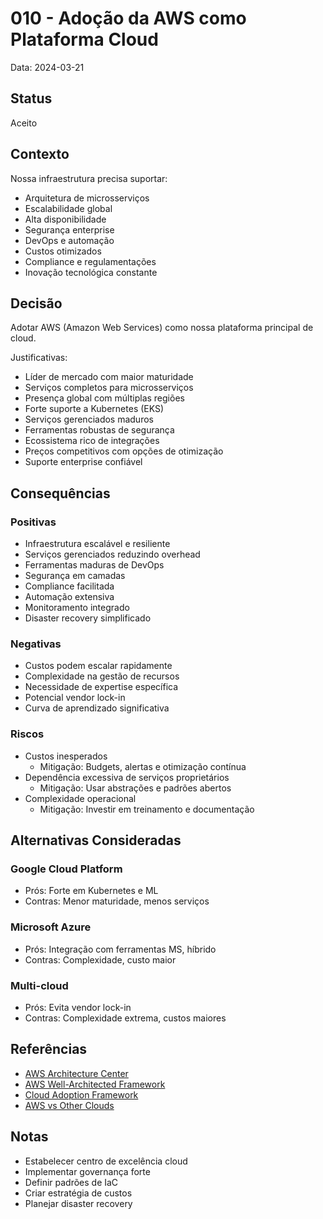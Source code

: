 # 010 - Adoção da AWS como Plataforma Cloud

Data: 2024-03-21

## Status

Aceito

## Contexto

Nossa infraestrutura precisa suportar:
- Arquitetura de microsserviços
- Escalabilidade global
- Alta disponibilidade
- Segurança enterprise
- DevOps e automação
- Custos otimizados
- Compliance e regulamentações
- Inovação tecnológica constante

## Decisão

Adotar AWS (Amazon Web Services) como nossa plataforma principal de cloud.

Justificativas:
- Líder de mercado com maior maturidade
- Serviços completos para microsserviços
- Presença global com múltiplas regiões
- Forte suporte a Kubernetes (EKS)
- Serviços gerenciados maduros
- Ferramentas robustas de segurança
- Ecossistema rico de integrações
- Preços competitivos com opções de otimização
- Suporte enterprise confiável

## Consequências

### Positivas

- Infraestrutura escalável e resiliente
- Serviços gerenciados reduzindo overhead
- Ferramentas maduras de DevOps
- Segurança em camadas
- Compliance facilitada
- Automação extensiva
- Monitoramento integrado
- Disaster recovery simplificado

### Negativas

- Custos podem escalar rapidamente
- Complexidade na gestão de recursos
- Necessidade de expertise específica
- Potencial vendor lock-in
- Curva de aprendizado significativa

### Riscos

- Custos inesperados
  - Mitigação: Budgets, alertas e otimização contínua
- Dependência excessiva de serviços proprietários
  - Mitigação: Usar abstrações e padrões abertos
- Complexidade operacional
  - Mitigação: Investir em treinamento e documentação

## Alternativas Consideradas

### Google Cloud Platform
- Prós: Forte em Kubernetes e ML
- Contras: Menor maturidade, menos serviços

### Microsoft Azure
- Prós: Integração com ferramentas MS, híbrido
- Contras: Complexidade, custo maior

### Multi-cloud
- Prós: Evita vendor lock-in
- Contras: Complexidade extrema, custos maiores

## Referências

- [AWS Architecture Center](https://aws.amazon.com/architecture/)
- [AWS Well-Architected Framework](https://aws.amazon.com/architecture/well-architected/)
- [Cloud Adoption Framework](https://aws.amazon.com/cloud-adoption-framework/)
- [AWS vs Other Clouds](https://aws.amazon.com/compare/)

## Notas

- Estabelecer centro de excelência cloud
- Implementar governança forte
- Definir padrões de IaC
- Criar estratégia de custos
- Planejar disaster recovery 